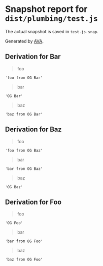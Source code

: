 # Snapshot report for `dist/plumbing/test.js`

The actual snapshot is saved in `test.js.snap`.

Generated by [AVA](https://ava.li).

## Derivation for Bar

> foo

    'foo from OG Bar'

> bar

    'OG Bar'

> baz

    'baz from OG Bar'

## Derivation for Baz

> foo

    'foo from OG Baz'

> bar

    'bar from OG Baz'

> baz

    'OG Baz'

## Derivation for Foo

> foo

    'OG Foo'

> bar

    'bar from OG Foo'

> baz

    'baz from OG Foo'
